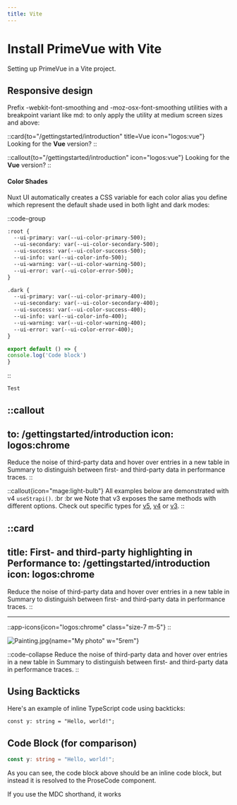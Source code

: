 ```yaml
---
title: Vite
---
```


# Install PrimeVue with Vite
Setting up PrimeVue in a Vite project.


## Responsive design
Prefix -webkit-font-smoothing and -moz-osx-font-smoothing utilities with a breakpoint variant like md: to only apply the utility at medium screen sizes and above:



::card{to="/gettingstarted/introduction" title=Vue icon="logos:vue"}
Looking for the **Vue** version?
::

::callout{to="/gettingstarted/introduction" icon="logos:vue"}
Looking for the **Vue** version?
::

#### Color Shades

Nuxt UI automatically creates a CSS variable for each color alias you define which represent the default shade used in both light and dark modes:

::code-group

```md [Light]
:root {
  --ui-primary: var(--ui-color-primary-500);
  --ui-secondary: var(--ui-color-secondary-500);
  --ui-success: var(--ui-color-success-500);
  --ui-info: var(--ui-color-info-500);
  --ui-warning: var(--ui-color-warning-500);
  --ui-error: var(--ui-color-error-500);
}
```

```dockerfile [Dark]
.dark {
  --ui-primary: var(--ui-color-primary-400);
  --ui-secondary: var(--ui-color-secondary-400);
  --ui-success: var(--ui-color-success-400);
  --ui-info: var(--ui-color-info-400);
  --ui-warning: var(--ui-color-warning-400);
  --ui-error: var(--ui-color-error-400);
}
```

```typescript [file.js]
export default () => {
console.log('Code block')
}
```
::



`Test`

::callout
---
to: /gettingstarted/introduction
icon: logos:chrome
---
Reduce the noise of third-party data and hover over entries in a new table in Summary to distinguish between first- and third-party data in performance traces.
::

::callout{icon="mage:light-bulb"}
All examples below are demonstrated with v4 `useStrapi()`. :br
:br
we
Note that v3 exposes the same methods with different options. Check out specific types for [v5](https://github.com/nuxt-modules/strapi/blob/dev/src/runtime/types/v5.ts), [v4](https://github.com/nuxt-modules/strapi/blob/dev/src/runtime/types/v4.ts) or [v3](https://github.com/nuxt-modules/strapi/blob/dev/src/runtime/types/v3.ts).
::

::card
---
title: First- and third-party highlighting in Performance
to: /gettingstarted/introduction
icon: logos:chrome
---
Reduce the noise of third-party data and hover over entries in a new table in Summary to distinguish between first- and third-party data in performance traces.
::


---

::app-icons{icon="logos:chrome" class="size-7 m-5"}
::


![Painting.jpg](/Painting.jpg){name="My photo" w="5rem"}


::code-collapse
Reduce the noise of third-party data and hover over entries in a new table in Summary to distinguish between first- and third-party data in performance traces.
::

## Using Backticks

Here's an example of inline TypeScript code using backticks:

`const y: string = "Hello, world!";`

## Code Block (for comparison)

```typescript
const y: string = "Hello, world!";
```

As you can see, the code block above should be an inline code block, but instead it is resolved to the ProseCode component.

If you use the MDC shorthand, it works

